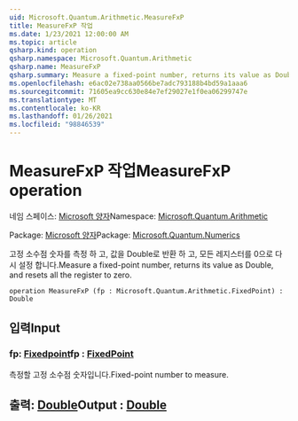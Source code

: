 ```yaml
---
uid: Microsoft.Quantum.Arithmetic.MeasureFxP
title: MeasureFxP 작업
ms.date: 1/23/2021 12:00:00 AM
ms.topic: article
qsharp.kind: operation
qsharp.namespace: Microsoft.Quantum.Arithmetic
qsharp.name: MeasureFxP
qsharp.summary: Measure a fixed-point number, returns its value as Double, and resets all the register to zero.
ms.openlocfilehash: e6ac02e738aa0566be7adc793188b4bd59a1aaa6
ms.sourcegitcommit: 71605ea9cc630e84e7ef29027e1f0ea06299747e
ms.translationtype: MT
ms.contentlocale: ko-KR
ms.lasthandoff: 01/26/2021
ms.locfileid: "98846539"
---
```

# <a name="measurefxp-operation"></a><span data-ttu-id="eeff0-102">MeasureFxP 작업</span><span class="sxs-lookup"><span data-stu-id="eeff0-102">MeasureFxP operation</span></span>

<span data-ttu-id="eeff0-103">네임 스페이스: [Microsoft 양자](xref:Microsoft.Quantum.Arithmetic)</span><span class="sxs-lookup"><span data-stu-id="eeff0-103">Namespace: [Microsoft.Quantum.Arithmetic](xref:Microsoft.Quantum.Arithmetic)</span></span>

<span data-ttu-id="eeff0-104">Package: [Microsoft 양자](https://nuget.org/packages/Microsoft.Quantum.Numerics)</span><span class="sxs-lookup"><span data-stu-id="eeff0-104">Package: [Microsoft.Quantum.Numerics](https://nuget.org/packages/Microsoft.Quantum.Numerics)</span></span>


<span data-ttu-id="eeff0-105">고정 소수점 숫자를 측정 하 고, 값을 Double로 반환 하 고, 모든 레지스터를 0으로 다시 설정 합니다.</span><span class="sxs-lookup"><span data-stu-id="eeff0-105">Measure a fixed-point number, returns its value as Double, and resets all the register to zero.</span></span>

```qsharp
operation MeasureFxP (fp : Microsoft.Quantum.Arithmetic.FixedPoint) : Double
```


## <a name="input"></a><span data-ttu-id="eeff0-106">입력</span><span class="sxs-lookup"><span data-stu-id="eeff0-106">Input</span></span>

### <a name="fp--fixedpoint"></a><span data-ttu-id="eeff0-107">fp: [Fixedpoint](xref:Microsoft.Quantum.Arithmetic.FixedPoint)</span><span class="sxs-lookup"><span data-stu-id="eeff0-107">fp : [FixedPoint](xref:Microsoft.Quantum.Arithmetic.FixedPoint)</span></span>

<span data-ttu-id="eeff0-108">측정할 고정 소수점 숫자입니다.</span><span class="sxs-lookup"><span data-stu-id="eeff0-108">Fixed-point number to measure.</span></span>



## <a name="output--double"></a><span data-ttu-id="eeff0-109">출력: [Double](xref:microsoft.quantum.lang-ref.double)</span><span class="sxs-lookup"><span data-stu-id="eeff0-109">Output : [Double](xref:microsoft.quantum.lang-ref.double)</span></span>

